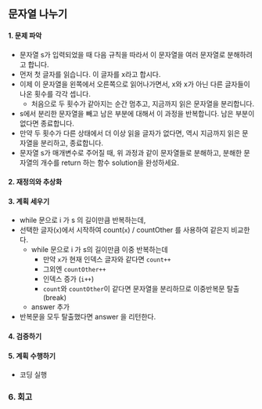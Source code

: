 ## 문자열 나누기
#### 1. 문제 파악
- 문자열 s가 입력되었을 때 다음 규칙을 따라서 이 문자열을 여러 문자열로 분해하려고 합니다.
- 먼저 첫 글자를 읽습니다. 이 글자를 x라고 합시다.
- 이제 이 문자열을 왼쪽에서 오른쪽으로 읽어나가면서, x와 x가 아닌 다른 글자들이 나온 횟수를 각각 셉니다. 
  - 처음으로 두 횟수가 같아지는 순간 멈추고, 지금까지 읽은 문자열을 분리합니다.
- s에서 분리한 문자열을 빼고 남은 부분에 대해서 이 과정을 반복합니다. 남은 부분이 없다면 종료합니다.
- 만약 두 횟수가 다른 상태에서 더 이상 읽을 글자가 없다면, 역시 지금까지 읽은 문자열을 분리하고, 종료합니다.
- 문자열 s가 매개변수로 주어질 때, 위 과정과 같이 문자열들로 분해하고, 분해한 문자열의 개수를 return 하는 함수 solution을 완성하세요.  
#### 2. 재정의와 추상화
#### 3. 계획 세우기
- while 문으로 i 가 s 의 길이만큼 반복하는데,
- 선택한 글자(`x`)에서 시작하여 count(`x`) / countOther 를 사용하여 같은지 비교한다.
  - while 문으로 i 가 s의 길이만큼 이중 반복하는데
    - 만약 `x`가 현재 인덱스 글자와 같다면 `count++`
    - 그외엔 `countOther++`
    - 인덱스 증가 (`i++`)
    - `count`와 `countOther`이 같다면 문자열을 분리하므로 이중반복문 탈출(break)
  - answer 추가
- 반복문을 모두 탈출했다면 answer 을 리턴한다.
#### 4. 검증하기
#### 5. 계획 수행하기
- 코딩 실행

### 6. 회고

